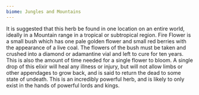```yaml
---
biome: Jungles and Mountains
---
```

It is suggested that this herb be found in one location on an entire world, ideally in a Mountain range in a tropical or subtropical region. Fire Flower is a small bush which has one pale golden flower and small red berries with the appearance of a live coal. The flowers of the bush must be taken and crushed into a diamond or adamantine vial and left to cure for ten years. This is also the amount of time needed for a single flower to bloom. A single drop of this elixir will heal any illness or injury, but will not allow limbs or other appendages to grow back, and is said to return the dead to some state of undeath. This is an incredibly powerful herb, and is likely to only exist in the hands of powerful lords and kings. 

